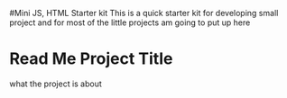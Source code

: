#Mini JS, HTML Starter kit
This is a quick starter kit for developing small project and for most of the little projects am going to put up here

# Read Me Project Title
what the project is about